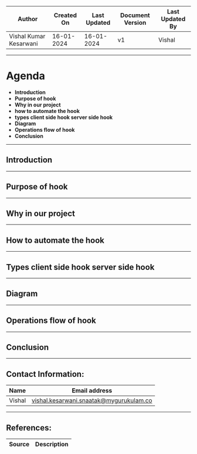| Author                 | Created On | Last Updated | Document Version | Last Updated By |
| ---------------------- | ---------- | ------------ | ---------------- | --------------- |
| Vishal Kumar Kesarwani | 16-01-2024 | 16-01-2024   | v1               | Vishal |
***
# Agenda
* **Introduction**
* **Purpose of hook**
* **Why in our project**
* **how to automate the hook**
* **types client side hook server side hook**
* **Diagram**
* **Operations flow of hook**
* **Conclusion**
***
## Introduction
***
## Purpose of hook
***
## Why in our project
***
## How to automate the hook
***
## Types client side hook server side hook
***
## Diagram
***
## Operations flow of hook
***
## Conclusion
***

## Contact Information:
| Name | Email address |
| ---- | ------------- |
| Vishal | vishal.kesarwani.snaatak@mygurukulam.co |

***
## References:
| Source | Description |
| ------ | ----------- |
